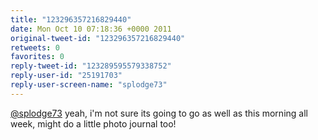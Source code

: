 ```yaml
---
title: "123296357216829440"
date: Mon Oct 10 07:18:36 +0000 2011
original-tweet-id: "123296357216829440"
retweets: 0
favorites: 0
reply-tweet-id: "123289595579338752"
reply-user-id: "25191703"
reply-user-screen-name: "splodge73"
---
```

<a href="https://twitter.com/splodge73">@splodge73</a> yeah, i'm not sure its going to go as well as this morning all week, might do a little photo journal too!
